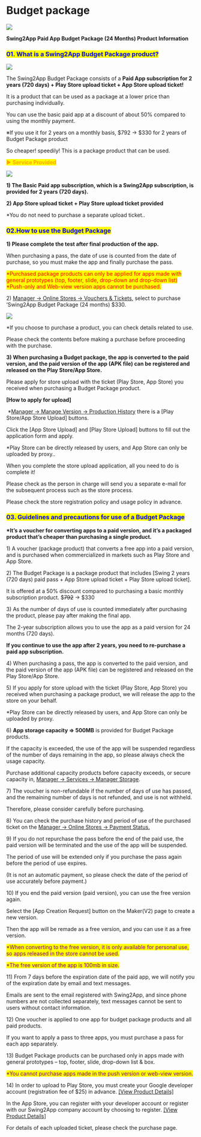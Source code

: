 # Budget package

![](https://support.swing2app.com/wp-content/uploads/2021/06/budget.png)

**Swing2App Paid App Budget Package (24 Months) Product Information** &#x20;



###  <mark style="color:blue;">**01. What is a Swing2App Budget Package product?**</mark>

![](https://support.swing2app.com/wp-content/uploads/2021/06/Group-2848.png)

The Swing2App Budget Package consists of a **Paid App subscription for 2 years (720 days) + Play Store upload ticket + App Store upload ticket!**

It is a product that can be used as a package at a lower price than purchasing individually.&#x20;

You can use the basic paid app at a discount of about 50% compared to using the monthly payment.

※If you use it for 2 years on a monthly basis, $792 → $330 for 2 years of Budget Package product

So cheaper! speedily! This is a package product that can be used.



<mark style="color:orange;">**▶ Service Provided**</mark>

![](https://support.swing2app.com/wp-content/uploads/2021/06/Screenshot-2021-06-11-at-3.39.41-PM.png)



**1) The Basic Paid app subscription, which is a Swing2App subscription, is provided for 2 years (720 days).**

**2) App Store upload ticket + Play Store upload ticket provided**

\*You do not need to purchase a separate upload ticket..



###  <mark style="color:blue;">**02.How to use the Budget Package**</mark>

**1) Please complete the test after final production of the app.**

When purchasing a pass, the date of use is counted from the date of purchase, so you must make the app and finally purchase the pass.

<mark style="color:red;">\*Purchased package products can only be applied for apps made with general prototypes (top, footer, slide, drop-down and drop-down list) \*Push-only and Web-view version apps cannot be purchased.</mark>



2\) [Manager → Online Stores → Vouchers & Tickets](https://support.swing2app.com/view/shop\_list), select to purchase ‘Swing2App Budget Package (24 months) $330.

![](https://support.swing2app.com/wp-content/uploads/2021/06/Group-2845.png)

\*If you choose to purchase a product, you can check details related to use.

Please check the contents before making a purchase before proceeding with the purchase.



**3) When purchasing a Budget package, the app is converted to the paid version, and the paid version of the app (APK file) can be registered and released on the Play Store/App Store.**

Please apply for store upload with the ticket (Play Store, App Store) you received when purchasing a Budget Package product.

**\[How to apply for upload]**

​ \*[Manager -> Manage Version -> Production History](https://swing2app.com/view/app\_work\_history) there is a \[Play Store/App Store Upload] buttons.

Click the \[App Store Upload] and \[Play Store Upload] buttons to fill out the application form and apply.

&#x20;\*Play Store can be directly released by users, and App Store can only be uploaded by proxy..



When you complete the store upload application, all you need to do is complete it!

Please check as the person in charge will send you a separate e-mail for the subsequent process such as the store process.

Please check the store registration policy and usage policy in advance.



###  <mark style="color:blue;">**03. Guidelines and precautions for use of a Budget Package**</mark>  &#x20;

**\*It’s a voucher for converting apps to a paid version, and it’s a packaged product that’s cheaper than purchasing a single product.**



1\) A voucher (package product) that converts a free app into a paid version, and is purchased when commercialized in markets such as Play Store and App Store.

2\) The Budget Package is a package product that includes \[Swing 2 years (720 days) paid pass + App Store upload ticket + Play Store upload ticket].&#x20;

It is offered at a 50% discount compared to purchasing a basic monthly subscription product. $~~792~~ → $330

3\) As the number of days of use is counted immediately after purchasing the product, please pay after making the final app.

The 2-year subscription allows you to use the app as a paid version for 24 months (720 days).

**If you continue to use the app after 2 years, you need to re-purchase a paid app subscription.**

4\) When purchasing a pass, the app is converted to the paid version, and the paid version of the app (APK file) can be registered and released on the Play Store/App Store.

5\) If you apply for store upload with the ticket (Play Store, App Store) you received when purchasing a package product, we will release the app to the store on your behalf.

\*Play Store can be directly released by users, and App Store can only be uploaded by proxy.

6\) **App storage capacity => 500MB** is provided for Budget Package products.

If the capacity is exceeded, the use of the app will be suspended regardless of the number of days remaining in the app, so please always check the usage capacity.

Purchase additional capacity products before capacity exceeds, or secure capacity in, [Manager → Services → Manager Storage](https://swing2app.com/view/storage\_manager).&#x20;

7\) The voucher is non-refundable if the number of days of use has passed, and the remaining number of days is not refunded, and use is not withheld.

Therefore, please consider carefully before purchasing.&#x20;

8\) You can check the purchase history and period of use of the purchased ticket on the [Manager → Online Stores → Payment Status.](https://swing2app.com/view/payment\_list)

9\) If you do not repurchase the pass before the end of the paid use, the paid version will be terminated and the use of the app will be suspended.

The period of use will be extended only if you purchase the pass again before the period of use expires.&#x20;

(It is not an automatic payment, so please check the date of the period of use accurately before payment.)

10\) If you end the paid version (paid version), you can use the free version again.

Select the \[App Creation Request] button on the Maker(V2) page to create a new version.

Then the app will be remade as a free version, and you can use it as a free version.

<mark style="color:purple;">\*When converting to the free version, it is only available for personal use, so apps released in the store cannot be used.</mark>

<mark style="color:purple;">\*The free version of the app is 100mb in size.</mark>&#x20;

11\) From 7 days before the expiration date of the paid app, we will notify you of the expiration date by email and text messages.

Emails are sent to the email registered with Swing2App, and since phone numbers are not collected separately, text messages cannot be sent to users without contact information.

12\) One voucher is applied to one app for budget package products and all paid products.

If you want to apply a pass to three apps, you must purchase a pass for each app separately.

13\) Budget Package products can be purchased only in apps made with general prototypes – top, footer, slide, drop-down list & box.&#x20;

<mark style="color:purple;">\*You cannot purchase apps made in the push version or web-view version.</mark>&#x20;

14\) In order to upload to Play Store, you must create your Google developer account (registration fee of $25) in advance. [\[View Product Details\]](https://swing2app.com/view/swing\_notice\_detail?notice\_id=380\&notice\_type=paymentNotice)&#x20;

In the App Store, you can register with your developer account or register with our Swing2App company account by choosing to register. [\[View Product Details\]](https://swing2app.com/view/swing\_notice\_detail?notice\_id=381\&notice\_type=paymentNotice)&#x20;

For details of each uploaded ticket, please check the purchase page. &#x20;
